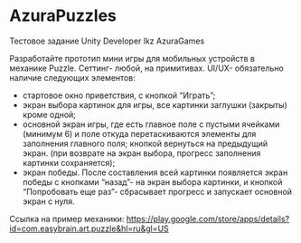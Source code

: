 # AzuraPuzzles
Тестовое задание Unity Developer lkz AzuraGames

Разработайте прототип мини игры для мобильных устройств в механике Puzzle.
Сеттинг- любой, на примитивах.
UI/UX- обязательно наличие следующих элементов:
- стартовое окно приветствия, с кнопкой “Играть”; 
- экран выбора картинок для игры, все картинки заглушки (закрыты) кроме одной;
- основной экран игры, где есть главное поле с пустыми ячейками (минимум 6) и поле откуда перетаскиваются элементы для заполнения главного поля; кнопкой вернуться на предыдущий экран. (при возврате на экран выбора, прогресс заполнения картинки сохраняется);
- экран победы. После составления всей картинки появляется экран победы с кнопками “назад”- на экран выбора картинки, и кнопкой “Попробовать еще раз”- сбрасывает прогресс и запускает основной экран с нуля.


Ссылка на пример механики: https://play.google.com/store/apps/details?id=com.easybrain.art.puzzle&hl=ru&gl=US
